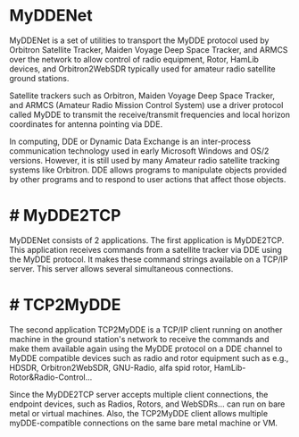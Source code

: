 # MyDDENet
MyDDENet is a set of utilities to transport the MyDDE protocol used by Orbitron Satellite Tracker, Maiden Voyage Deep Space Tracker, and ARMCS over the network to allow control of radio equipment, Rotor, HamLib devices, and Orbitron2WebSDR typically used for amateur radio satellite ground stations.

Satellite trackers such as Orbitron, Maiden Voyage Deep Space Tracker, and ARMCS (Amateur Radio Mission Control System) use a driver protocol called MyDDE to transmit the receive/transmit frequencies and local horizon coordinates for antenna pointing via DDE.

In computing, DDE or Dynamic Data Exchange is an inter-process communication technology used in early Microsoft Windows and OS/2 versions. However, it is still used by many Amateur radio satellite tracking systems like Orbitron. DDE allows programs to manipulate objects provided by other programs and to respond to user actions that affect those objects.

# # MyDDE2TCP
MyDDENet consists of 2 applications. The first application is MyDDE2TCP. This application receives commands from a satellite tracker via DDE using the MyDDE protocol. It makes these command strings available on a TCP/IP server. This server allows several simultaneous connections.

# # TCP2MyDDE
The second application TCP2MyDDE is a TCP/IP client running on another machine in the ground station's network to receive the commands and make them available again using the MyDDE protocol on a DDE channel to MyDDE compatible devices such as radio and rotor equipment such as e.g., HDSDR, Orbitron2WebSDR, GNU-Radio, alfa spid rotor, HamLib-Rotor&Radio-Control...

Since the MyDDE2TCP server accepts multiple client connections, the endpoint devices, such as  Radios, Rotors, and WebSDRs... can run on bare metal or virtual machines. Also, the TCP2MyDDE client allows multiple myDDE-compatible connections on the same bare metal machine or VM.
